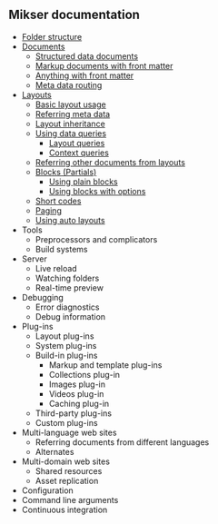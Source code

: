 ## Mikser documentation

* [Folder structure](folder-structure.md)
* [Documents](documents.md)
	* [Structured data documents](documents.md#structured-data-documents)
	* [Markup documents with front matter](documents.md#markup-documents-with-front-matter)
	* [Anything with front matter](documents.md#anything-with-front-matter)
	* [Meta data routing](documents.md#meta-data-routing)
* [Layouts](layouts.md)
	* [Basic layout usage](layouts.md#basic-layout-usage)
	* [Referring meta data](layouts.md#referring-meta-data)
	* [Layout inheritance](layouts.md#layout-inheritance)
	* [Using data queries](layouts.md#using-data-queries)
		* [Layout queries](layouts.md#layout-queries)
		* [Context queries](layouts.md#context-queries)
	* [Referring other documents from layouts](layouts.md#referring-other-documents-from-layouts)
	* [Blocks (Partials)](layouts.md#blocks-partials)
		* [Using plain blocks](layouts.md#using-plain-blocks)
		* [Using blocks with options](layouts.md#using-blocks-with-options)
	* [Short codes](layouts.md#short-codes)
	* [Paging](layouts.md#paging)
	* [Using auto layouts](layouts.md#using-auto-layouts)
* Tools
	* Preprocessors and complicators
	* Build systems
* Server
	* Live reload
	* Watching folders
	* Real-time preview
* Debugging
	* Error diagnostics
	* Debug information
* Plug-ins
	* Layout plug-ins
	* System plug-ins
	* Build-in plug-ins
		* Markup and template plug-ins
		* Collections plug-in
		* Images plug-in
		* Videos plug-in
		* Caching plug-in
	* Third-party plug-ins
	* Custom plug-ins
* Multi-language web sites
	* Referring documents from different languages
	* Alternates
* Multi-domain web sites
	* Shared resources
	* Asset replication
* Configuration
* Command line arguments
* Continuous integration